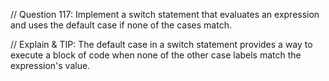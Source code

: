 // Question 117: Implement a switch statement that evaluates an expression and uses the default case if none of the cases match.

// Explain & TIP: The default case in a switch statement provides a way to execute a block of code when none of the other case labels match the expression's value.
